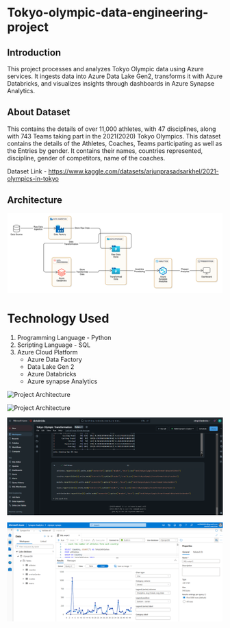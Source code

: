 # Tokyo-olympic-data-engineering-project

## Introduction
This project processes and analyzes Tokyo Olympic data using Azure services. It ingests data into Azure Data Lake Gen2, transforms it with Azure Databricks, and visualizes insights through dashboards in Azure Synapse Analytics.

## About Dataset

This contains the details of over 11,000 athletes, with 47 disciplines, along with 743 Teams taking part in the 2021(2020) Tokyo Olympics.
This dataset contains the details of the Athletes, Coaches, Teams participating as well as the Entries by gender. It contains their names, countries represented, discipline, gender of competitors, name of the coaches.

Dataset Link - https://www.kaggle.com/datasets/arjunprasadsarkhel/2021-olympics-in-tokyo

## Architecture
![Project Architecture](Architecture.png)

# Technology Used
1. Programming Language - Python
2. Scripting Language - SQL
3. Azure Cloud Platform
    - Azure Data Factory
    - Data Lake Gen 2
    - Azure Databricks
    - Azure synapse Analytics

![Project Architecture]()

![Project Architecture]()

![Project Architecture](databricks.png)

![Project Architecture](azure_synapse.png)
